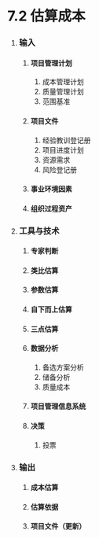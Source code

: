 # 7.2 估算成本

1. ### 输入

   1. #### 项目管理计划

      1. 成本管理计划
      2. 质量管理计划
      3. 范围基准

   2. #### 项目文件

      1. 经验教训登记册
      2. 项目进度计划
      3. 资源需求
      4. 风险登记册

   3. #### 事业环境因素

   4. #### 组织过程资产

2. ### 工具与技术

   1. #### 专家判断

   2. #### 类比估算

   3. #### 参数估算

   4. #### 自下而上估算

   5. #### 三点估算

   6. #### 数据分析

      1. 备选方案分析
      2. 储备分析
      3. 质量成本

   7. #### 项目管理信息系统

   8. #### 决策

      1. 投票

3. ### 输出

   1. #### 成本估算

   2. #### 估算依据

   3. #### 项目文件（更新）